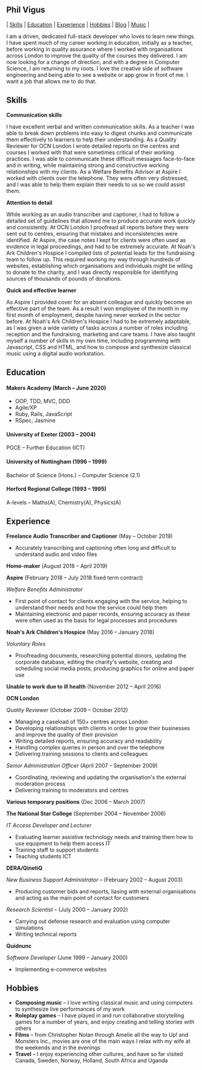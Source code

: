 ## Phil Vigus

| [Skills](#Skills) | [Education](#Education) | [Experience](#Experience) | [Hobbies](#Hobbies) | [Blog](https://medium.com/@philvigus) | [Music](https://soundcloud.com/philvigus) |

I am a driven, dedicated full-stack developer who loves to learn new things. I have spent much of my career working in education, initially as a teacher, before working in quality assurance where I worked with organisations across London to improve the quality of the courses they delivered. I am now looking for a change of direction, and with a degree in Computer Science, I am returning to my roots. I love the creative side of software engineering and being able to see a website or app grow in front of me. I want a job that allows me to do that.

## Skills

**Communication skills**

I have excellent verbal and written communication skills. As a teacher I was able to break down problems into easy to digest chunks and communicate them effectively to learners to help their understanding. As a Quality Reviewer for OCN London I wrote detailed reports on the centres and courses I worked with that were sometimes critical of their working practices. I was able to communicate these difficult messages face-to-face and in writing, while maintaining strong and constructive working relationships with my clients. As a Welfare Benefits Advisor at Aspire I worked with clients over the telephone. They were often very distressed, and I was able to help them explain their needs to us so we could assist them.

**Attention to detail**

While working as an audio transcriber and captioner, I had to follow a detailed set of guidelines that allowed me to produce accurate work quickly and consistently. At OCN London I proofread all reports before they were sent out to centres, ensuring that mistakes and inconsistencies were identified. At Aspire, the case notes I kept for clients were often used as evidence in legal proceedings, and had to be extremely accurate. At Noah's Ark Children's Hospice I compiled lists of potential leads for the fundraising team to follow up. This required working my way through hundreds of websites, establishing which organisations and individuals might be willing to donate to the charity, and I was directly responsible for identifying sources of thousands of pounds of donations.

**Quick and effective learner**

As Aspire I provided cover for an absent colleague and quickly become an effective part of the team. As a result I won employee of the month in my first month of employment, despite having never worked in the sector before. At Noah's Ark Children's Hospice I had to be extremely adaptable, as I was given a wide variety of tasks across a number of roles including reception and the fundraising, marketing and care teams. I have also taught myself a number of skills in my own time, including programming with Javascript, CSS and HTML, and how to compose and synthesize classical music using a digital audio workstation.

## Education

#### Makers Academy (March – June 2020)

- OOP, TDD, MVC, DDD
- Agile/XP
- Ruby, Rails, JavaScript
- RSpec, Jasmine

#### University of Exeter (2003 – 2004)

PGCE  – Further Education (ICT)

#### University of Nottingham (1996 – 1999)

Bachelor of Science (Hons.) – Computer Science (2.1)

#### Herford Regional College (1993 – 1995)

A-levels – Maths(A), Chemistry(A), Physics(A)

## Experience

**Freelance Audio Transcriber and Captioner** (May – October 2019) 

- Accurately transcribing and captioning often long and difficult to understand audio and video files

**Home-maker** (August 2018 – April 2019)

**Aspire** (February 2018 – July 2018 fixed term contract)

*Welfare Benefits Administrator*

- First point of contact for clients engaging with the service, helping to understand their needs and how the service could help them
- Maintaining electronic and paper records, ensuring accuracy as these were often used as the basis for legal processes and procedures

**Noah's Ark Children's Hospice** (May 2016 – January 2018)

*Voluntary Roles*

- Proofreading documents, researching potential donors, updating the corporate database, editing the charity's website, creating and scheduling social media posts, producing graphics for online and paper use

**Unable to work due to ill health** (November 2012 – April 2016)

**OCN London**

*Quality Reviewer* (October 2009 – October 2012)

- Managing a caseload of 150+ centres across London
- Developing relationships with clients in order to grow their businesses and improve the quality of their provision
- Writing detailed reports, ensuring accuracy and readability
- Handling complex queries in person and over the telephone
- Delivering training sessions to clients and colleagues

*Senior Administration Officer* (April 2007 – September 2009)

- Coordinating, reviewing and updating the organisation's the external moderation process
- Delivering training to moderators and centres

**Various temporary positions** (Dec 2006 – March 2007)

**The National Star College** (September 2004 – November 2006)

*IT Access Developer and Lecturer*

- Evaluating learner assistive technology needs and training them how to use equipment to help them access IT
- Training staff to support students
- Teaching students ICT

**DERA/QinetiQ**

*New Business Support Administrator* – (February 2002 – August 2003)

- Producing customer bids and reports, liasing with external organisations and acting as the main point of contact for customers

*Research Scientist* – (July 2000 – January 2002)

- Carrying out defense research and evaluation using computer simulations
- Writing technical reports

**Quidnunc**

*Software Developer* (June 1999 – January 2000)

- Implementing e-commerce websites

## Hobbies

- **Composing music** – I love writing classical music and using computers to synthesize live performances of my work
- **Roleplay games** – I have played in and run collaborative storytelling games for a number of years, and enjoy creating and telling stories with others
- **Films** – from Christopher Nolan through Amelie all the way to Up! and Monsters Inc., movies are one of the main ways I relax with my wife at the weekends and in the evenings
- **Travel** – I enjoy experiencing other cultures, and have so far visited Canada, Sweden, Norway, Holland, South Africa and Uganda

